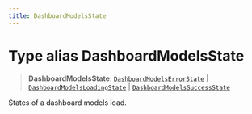 ```yaml
---
title: DashboardModelsState
---
```


# Type alias DashboardModelsState

> **DashboardModelsState**: [`DashboardModelsErrorState`](type-alias.DashboardModelsErrorState.md) \| [`DashboardModelsLoadingState`](type-alias.DashboardModelsLoadingState.md) \| [`DashboardModelsSuccessState`](type-alias.DashboardModelsSuccessState.md)

States of a dashboard models load.
